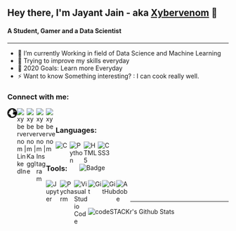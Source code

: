 <!-- ![img](https://mir-s3-cdn-cf.behance.net/project_modules/fs/89f0ea90258113.5e130d63f3d9b.gif)
-->

## Hey there, I'm Jayant Jain - aka [Xybervenom][website] 👋
#### A Student, Gamer and a Data Scientist
---
- 🔭 I’m currently Working in field of Data Science and Machine Learning 
- 🌱 Trying to improve my skills everyday
- 🥅 2020 Goals: Learn more Everyday
- ⚡ Want to know Something interesting? : I can cook really well.

### Connect with me:

[<img align="left" alt="xybervenom.github.io" width="22px" src="https://raw.githubusercontent.com/iconic/open-iconic/master/svg/globe.svg" />][website]
[<img align="left" alt="xybervenom | LinkedIn" width="22px" src="https://cdn.jsdelivr.net/npm/simple-icons@v3/icons/linkedin.svg" />][linkedin]
[<img align="left" alt="xybervenom | Kaggle" width="22px" src="https://cdn.jsdelivr.net/npm/simple-icons@v3/icons/kaggle.svg" />][kaggle]
[<img align="left" alt="xybervenom | Instagram" width="22px" src="https://cdn.jsdelivr.net/npm/simple-icons@v3/icons/instagram.svg" />][instagram]
[<img align="left" alt="xybervenom" width="22px" src="https://cdn.jsdelivr.net/npm/simple-icons@v3/icons/facebook.svg" />][facebook]

<br />

### Languages:

<img align="left" alt="C" width="32px" src="https://img.icons8.com/color/32/000000/c-programming.png" />

<img align="left" alt="Python" width="32px" src="https://img.icons8.com/color/32/000000/python.png" />

<img align="left" alt="HTML5" width="32px" src="https://img.icons8.com/color/32/000000/html-5.png" />

<img align="left" alt="CSS3" width="32px" src="https://img.icons8.com/color/32/000000/css3.png" />

<br />

[<img align="Right" alt="Badge" width="340px" src="https://images.youracclaim.com/size/340x340/images/73ac7b07-679c-4c0e-94d9-8b9dc11efe59/Applied_Data_Science_with_Python.png" />][datascience]

### Tools:

<img align="left" alt="Jupyter" width="32px" src="https://miro.medium.com/max/1036/1*FogMIj4gYwp3fTHLZuwavQ.png" />

<img align="left" alt="Pycharm" width="32px" src="https://img.icons8.com/color/32/000000/pycharm.png" />

<img align="left" alt="Visual Studio Code" width="32px" src="https://img.icons8.com/color/32/000000/visual-studio-code-2019.png" />

<img align="left" alt="Git" width="32px" src="https://img.icons8.com/color/32/000000/git.png" />

<img align="left" alt="GitHub" width="32px" src="https://img.icons8.com/color/32/000000/github--v1.png" />

<img align="left" alt="Adobe" width="32px" src="https://img.icons8.com/color/32/000000/adobe-creative-cloud.png" />

<!-- <img align="left" alt="Photoshop" width="32px" src="https://img.icons8.com/color/32/000000/adobe-photoshop.png" />

<img align="left" alt="Lightroom" width="32px" src="https://img.icons8.com/color/32/000000/adobe-lightroom.png" />

<img align="left" alt="Adobe XD" width="32px" src="https://img.icons8.com/color/32/000000/adobe-photoshop.png" />
-->

<br />
<br />

---

<img align="left" alt="codeSTACKr's Github Stats" src="https://github-readme-stats.vercel.app/api?username=xybervenom&show_icons=true&hide_border=true&count_private=true" /> <br><br>

[website]: https://xybervenom.github.io/
[kaggle]: https://www.kaggle.com/xybervenom
[instagram]: https://instagram.com/xybervenom
[linkedin]: https://linkedin.com/in/xybervenom
[facebook]: https://www.facebook.com/xybervenom
[datascience]:  https://www.youracclaim.com/badges/28b144b9-da0b-47ec-b336-d8e0b33d4ea7/public_url
